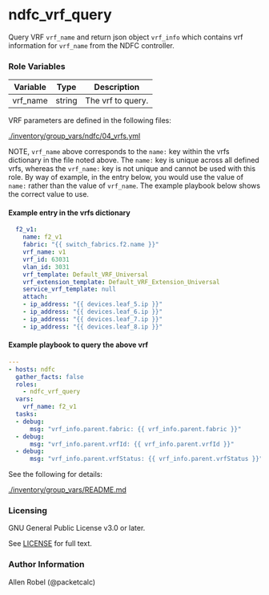 # ndfc_vrf_query

Query VRF ``vrf_name`` and return json object ``vrf_info`` which contains vrf information for ``vrf_name`` from the NDFC controller.

### Role Variables

Variable        | Type   | Description
----------------|--------|----------------------------------------
vrf_name        | string | The vrf to query.

VRF parameters are defined in the following files:

[./inventory/group_vars/ndfc/04_vrfs.yml](/inventory/group_vars/ndfc/04_vrfs.yml)

NOTE, ``vrf_name`` above corresponds to the ``name:`` key within the vrfs dictionary in the file noted above.  The ``name:`` key is unique across all defined vrfs, whereas the ``vrf_name:`` key is not unique and cannot be used with this role.  By way of example, in the entry below, you would use the value of ``name:`` rather than the value of ``vrf_name``.  The example playbook below shows the correct value to use.

#### Example entry in the vrfs dictionary

```yaml
  f2_v1:
    name: f2_v1
    fabric: "{{ switch_fabrics.f2.name }}"
    vrf_name: v1
    vrf_id: 63031
    vlan_id: 3031
    vrf_template: Default_VRF_Universal
    vrf_extension_template: Default_VRF_Extension_Universal
    service_vrf_template: null
    attach:
    - ip_address: "{{ devices.leaf_5.ip }}"
    - ip_address: "{{ devices.leaf_6.ip }}"
    - ip_address: "{{ devices.leaf_7.ip }}"
    - ip_address: "{{ devices.leaf_8.ip }}"
```

#### Example playbook to query the above vrf

```yaml
---
- hosts: ndfc
  gather_facts: false
  roles:
    - ndfc_vrf_query
  vars:
    vrf_name: f2_v1
  tasks:
  - debug:
      msg: "vrf_info.parent.fabric: {{ vrf_info.parent.fabric }}"
  - debug:
      msg: "vrf_info.parent.vrfId: {{ vrf_info.parent.vrfId }}"
  - debug:
      msg: "vrf_info.parent.vrfStatus: {{ vrf_info.parent.vrfStatus }}"
```

See the following for details:

[./inventory/group_vars/README.md](https://github.com/allenrobel/ndfc-roles/tree/master/inventory/group_vars/README.md)

### Licensing

GNU General Public License v3.0 or later.

See [LICENSE](https://www.gnu.org/licenses/gpl-3.0.txt) for full text.

### Author Information

Allen Robel (@packetcalc)
